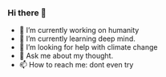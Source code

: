 ### Hi there 👋

- 🔭 I’m currently working on humanity
- 🌱 I’m currently learning deep mind.
- 🤔 I’m looking for help with climate change
- 💬 Ask me about my thought.
- 📫 How to reach me: dont even try

